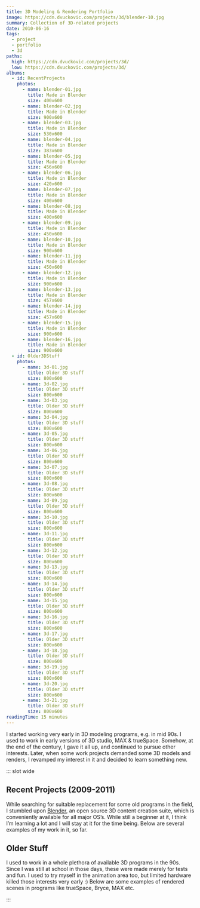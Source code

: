```yaml
---
title: 3D Modeling & Rendering Portfolio
image: https://cdn.dvuckovic.com/projects/3d/blender-10.jpg
summary: Collection of 3D-related projects
date: 2010-06-16
tags:
  - project
  - portfolio
  - 3d
paths:
  high: https://cdn.dvuckovic.com/projects/3d/
  low: https://cdn.dvuckovic.com/projects/3d/
albums:
  - id: RecentProjects
    photos:
      - name: blender-01.jpg
        title: Made in Blender
        size: 400x600
      - name: blender-02.jpg
        title: Made in Blender
        size: 900x600
      - name: blender-03.jpg
        title: Made in Blender
        size: 530x600
      - name: blender-04.jpg
        title: Made in Blender
        size: 383x600
      - name: blender-05.jpg
        title: Made in Blender
        size: 456x600
      - name: blender-06.jpg
        title: Made in Blender
        size: 420x600
      - name: blender-07.jpg
        title: Made in Blender
        size: 400x600
      - name: blender-08.jpg
        title: Made in Blender
        size: 400x600
      - name: blender-09.jpg
        title: Made in Blender
        size: 450x600
      - name: blender-10.jpg
        title: Made in Blender
        size: 900x600
      - name: blender-11.jpg
        title: Made in Blender
        size: 450x600
      - name: blender-12.jpg
        title: Made in Blender
        size: 900x600
      - name: blender-13.jpg
        title: Made in Blender
        size: 457x600
      - name: blender-14.jpg
        title: Made in Blender
        size: 457x600
      - name: blender-15.jpg
        title: Made in Blender
        size: 900x600
      - name: blender-16.jpg
        title: Made in Blender
        size: 900x600
  - id: Older3DStuff
    photos:
      - name: 3d-01.jpg
        title: Older 3D stuff
        size: 800x600
      - name: 3d-02.jpg
        title: Older 3D stuff
        size: 800x600
      - name: 3d-03.jpg
        title: Older 3D stuff
        size: 800x600
      - name: 3d-04.jpg
        title: Older 3D stuff
        size: 800x600
      - name: 3d-05.jpg
        title: Older 3D stuff
        size: 800x600
      - name: 3d-06.jpg
        title: Older 3D stuff
        size: 800x600
      - name: 3d-07.jpg
        title: Older 3D stuff
        size: 800x600
      - name: 3d-08.jpg
        title: Older 3D stuff
        size: 800x600
      - name: 3d-09.jpg
        title: Older 3D stuff
        size: 800x600
      - name: 3d-10.jpg
        title: Older 3D stuff
        size: 800x600
      - name: 3d-11.jpg
        title: Older 3D stuff
        size: 800x600
      - name: 3d-12.jpg
        title: Older 3D stuff
        size: 800x600
      - name: 3d-13.jpg
        title: Older 3D stuff
        size: 800x600
      - name: 3d-14.jpg
        title: Older 3D stuff
        size: 800x600
      - name: 3d-15.jpg
        title: Older 3D stuff
        size: 800x600
      - name: 3d-16.jpg
        title: Older 3D stuff
        size: 800x600
      - name: 3d-17.jpg
        title: Older 3D stuff
        size: 800x600
      - name: 3d-18.jpg
        title: Older 3D stuff
        size: 800x600
      - name: 3d-19.jpg
        title: Older 3D stuff
        size: 800x600
      - name: 3d-20.jpg
        title: Older 3D stuff
        size: 800x600
      - name: 3d-21.jpg
        title: Older 3D stuff
        size: 800x600
readingTime: 15 minutes
---
```


I started working very early in 3D modeling programs, e.g. in mid 90s. I used to work in early versions of 3D studio, MAX & trueSpace. Somehow, at the end of the century, I gave it all up, and continued to pursue other interests. Later, when some work projects demanded some 3D models and renders, I revamped my interest in it and decided to learn something new.

::: slot wide

## Recent Projects (2009-2011)

While searching for suitable replacement for some old programs in the field, I stumbled upon [Blender](http://www.blender.org/), an open source 3D content creation suite, which is conveniently available for all major OS’s. While still a beginner at it, I think I’m learning a lot and I will stay at it for the time being. Below are several examples of my work in it, so far.

<PhotoAlbum id="RecentProjects" />

## Older Stuff

I used to work in a whole plethora of available 3D programs in the 90s. Since I was still at school in those days, these were made merely for tests and fun. I used to try myself in the animation area too, but limited hardware killed those interests very early :) Below are some examples of rendered scenes in programs like trueSpace, Bryce, MAX etc.

<PhotoAlbum id="Older3DStuff" />

:::
